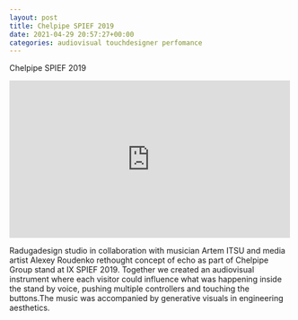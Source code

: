 ```yaml
---
layout: post
title: Chelpipe SPIEF 2019
date: 2021-04-29 20:57:27+00:00
categories: audiovisual touchdesigner perfomance
---
```

<p><span>Chelpipe SPIEF 2019</span></p>
<p>
<div class="video-responsive">
<iframe width="500" height="281" src="https://player.vimeo.com/video/391019727" frameborder="0" webkitallowfullscreen="webkitallowfullscreen" mozallowfullscreen="mozallowfullscreen" allowfullscreen="allowfullscreen">
</iframe></div></p>
<p>Radugadesign studio in collaboration with musician Artem ITSU and media artist Alexey Roudenko rethought concept of echo as part of Chelpipe Group stand at IX SPIEF 2019. Together we created an audiovisual instrument where each visitor could influence what was happening inside the stand by voice, pushing multiple controllers and touching the buttons.The music was accompanied by generative visuals in engineering aesthetics.</p>